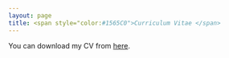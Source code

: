 ```yaml
---
layout: page
title: <span style="color:#1565C0">Curriculum Vitae </span> 
---
```

You can download my CV from [here](/uploads/cv_shalikashvili.pdf). 

<object data="/uploads/cv_shalikashvili.pdf" width="900" height="800" type='application/pdf'></object>
<br>
